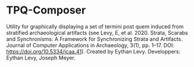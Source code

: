 # TPQ-Composer
Utility for graphically displaying a set of termini post quem induced from stratified archaeological artifacts (see Levy, E, et al. 2020. Strata, Scarabs and Synchronisms: A Framework for Synchronizing Strata and Artifacts. Journal of Computer Applications in Archaeology, 3(1), pp. 1–17. DOI: https://doi.org/10.5334/jcaa.41).
Created by Eythan Levy.
Developpers: Eythan Levy, Joseph Meyer.